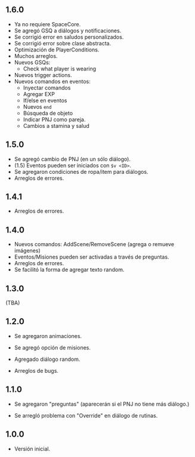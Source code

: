 
## 1.6.0
- Ya no requiere SpaceCore.
- Se agregó GSQ a diálogos y notificaciones.
- Se corrigió error en saludos personalizados.
- Se corrigió error sobre clase abstracta.
- Optimización de PlayerConditions.
- Muchos arreglos.
- Nuevos GSQs:
    - Check what player is wearing
- Nuevos trigger actions.
- Nuevos comandos en eventos:
    - Inyectar comandos
    - Agregar EXP
    - If/else en eventos
    - Nuevos `end`
    - Búsqueda de objeto
    - Indicar PNJ como pareja.
    - Cambios a stamina y salud

## 1.5.0
- Se agregó cambio de PNJ (en un sólo diálogo).
- (1.5) Eventos pueden ser iniciados con `$v <ID>`.
- Se agregaron condiciones de ropa/item para diálogos.
- Arreglos de errores.

## 1.4.1
- Arreglos de errores.

## 1.4.0
- Nuevos comandos: AddScene/RemoveScene (agrega o remueve imágenes)
- Eventos/Misiones pueden ser activadas a través de preguntas.
- Arreglos de errores.
- Se facilitó la forma de agregar texto random.

## 1.3.0
(TBA)

## 1.2.0

- Se agregaron animaciones.

- Se agregó opción de misiones.

- Agregado diálogo random.

- Arreglos de bugs.

## 1.1.0

- Se agregaron "preguntas" (aparecerán si el PNJ no tiene más diálogo.)

- Se arregló problema con "Override" en diálogo de rutinas.

## 1.0.0

- Versión inicial.
